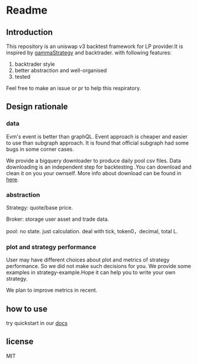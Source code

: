 # Readme

## Introduction 
This repository is an uniswap v3 backtest framework for LP provider.It is
inspired by [gammaStrategy](https://github.com/GammaStrategies/active-strategy-framework) and backtrader.
with following features:
1. backtrader style
2. better abstraction and well-organised
3. tested

Feel free to make an issue or pr to help this respiratory.


## Design rationale 
### data
Evm's event is better than graphQL. 
Event approach is  cheaper and easier to use than subgraph approach.
It is found that official subgraph had some bugs in some corner cases.

We provide a bigquery downloader to produce daily pool csv files. Data downloading is an independent step for backtesting .You can download and clean it on you your ownself.
More info about download can be found in [here](https://zelos-demeter.readthedocs.io/en/latest/download_tutorial.html).

### abstraction
Strategy: quote/base price.

Broker: storage user asset and trade data.

pool: no state. just calculation. deal with tick, token0，decimal, total L.


### plot and strategy performance
User may have different choices about plot and metrics of strategy performance.
So we did not make such decisions for you. We provide some examples in strategy-example.Hope it can help you to write your own strategy.

We plan to improve metrics in recent.


## how to use
try quickstart in our [docs](https://zelos-demeter.readthedocs.io/en/latest/quickstart.html)


## license
MIT